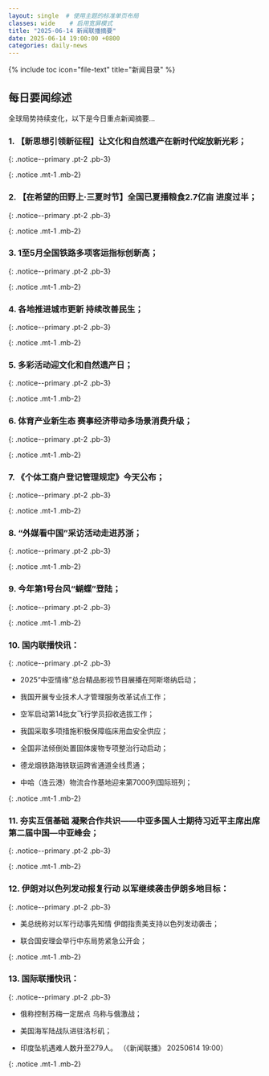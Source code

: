 ```yaml
---
layout: single  # 使用主题的标准单页布局
classes: wide    # 启用宽屏模式
title: "2025-06-14 新闻联播摘要"
date: 2025-06-14 19:00:00 +0800
categories: daily-news
---
```


{% include toc icon="file-text" title="新闻目录" %}
   
## 每日要闻综述

全球局势持续变化，以下是今日重点新闻摘要...

### 1. 【新思想引领新征程】让文化和自然遗产在新时代绽放新光彩； 

{: .notice--primary .pt-2 .pb-3}

{: .notice .mt-1 .mb-2}

### 2. 【在希望的田野上·三夏时节】全国已夏播粮食2.7亿亩 进度过半； 

{: .notice--primary .pt-2 .pb-3}

{: .notice .mt-1 .mb-2}

### 3. 1至5月全国铁路多项客运指标创新高； 

{: .notice--primary .pt-2 .pb-3}

{: .notice .mt-1 .mb-2}

### 4. 各地推进城市更新 持续改善民生； 

{: .notice--primary .pt-2 .pb-3}

{: .notice .mt-1 .mb-2}

### 5. 多彩活动迎文化和自然遗产日； 

{: .notice--primary .pt-2 .pb-3}

{: .notice .mt-1 .mb-2}

### 6. 体育产业新生态 赛事经济带动多场景消费升级； 

{: .notice--primary .pt-2 .pb-3}

{: .notice .mt-1 .mb-2}

### 7. 《个体工商户登记管理规定》今天公布； 

{: .notice--primary .pt-2 .pb-3}

{: .notice .mt-1 .mb-2}

### 8. “外媒看中国”采访活动走进苏浙； 

{: .notice--primary .pt-2 .pb-3}

{: .notice .mt-1 .mb-2}

### 9. 今年第1号台风“蝴蝶”登陆； 

{: .notice--primary .pt-2 .pb-3}

{: .notice .mt-1 .mb-2}

### 10. 国内联播快讯： 

{: .notice--primary .pt-2 .pb-3}

- 2025“中亚情缘”总台精品影视节目展播在阿斯塔纳启动；

- 我国开展专业技术人才管理服务改革试点工作；

- 空军启动第14批女飞行学员招收选拔工作；

- 我国采取多项措施积极保障临床用血安全供应；

- 全国非法倾倒处置固体废物专项整治行动启动；

- 德龙烟铁路海铁联运跨省通道全线贯通；

- 中哈（连云港）物流合作基地迎来第7000列国际班列；

{: .notice .mt-1 .mb-2}

### 11. 夯实互信基础 凝聚合作共识——中亚多国人士期待习近平主席出席第二届中国—中亚峰会； 

{: .notice--primary .pt-2 .pb-3}

{: .notice .mt-1 .mb-2}

### 12. 伊朗对以色列发动报复行动 以军继续袭击伊朗多地目标： 

{: .notice--primary .pt-2 .pb-3}

- 美总统称对以军行动事先知情 伊朗指责美支持以色列发动袭击；

- 联合国安理会举行中东局势紧急公开会；

{: .notice .mt-1 .mb-2}

### 13. 国际联播快讯： 

{: .notice--primary .pt-2 .pb-3}

- 俄称控制苏梅一定居点 乌称与俄激战；

- 美国海军陆战队进驻洛杉矶；

- 印度坠机遇难人数升至279人。 （《新闻联播》 20250614 19:00）

{: .notice .mt-1 .mb-2}